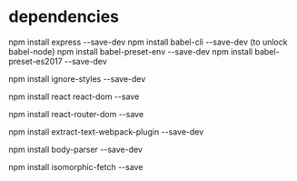 

# dependencies
npm install express --save-dev
npm install babel-cli --save-dev  (to unlock babel-node)
npm install babel-preset-env --save-dev
npm install babel-preset-es2017 --save-dev

npm install ignore-styles --save-dev

npm install react react-dom --save


npm install react-router-dom --save

npm install extract-text-webpack-plugin --save-dev

npm install body-parser --save-dev

npm install isomorphic-fetch --save